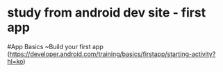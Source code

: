# study from android dev site - first app

#App Basics
~Build your first app
(https://developer.android.com/training/basics/firstapp/starting-activity?hl=ko)
